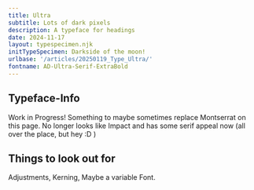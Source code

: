 ```yaml
---
title: Ultra
subtitle: Lots of dark pixels
description: A typeface for headings
date: 2024-11-17
layout: typespecimen.njk
initTypeSpecimen: Darkside of the moon!
urlbase: '/articles/20250119_Type_Ultra/'
fontname: AD-Ultra-Serif-ExtraBold
---
```


## Typeface-Info
Work in Progress! Something to maybe sometimes replace Montserrat on this page. 
No longer looks like Impact and has some serif appeal now (all over the place, but hey :D )

## Things to look out for
Adjustments, Kerning, Maybe a variable Font. 